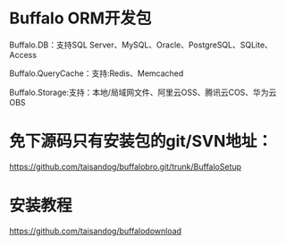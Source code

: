 # Buffalo ORM开发包



Buffalo.DB：支持SQL Server、MySQL、Oracle、PostgreSQL、SQLite、Access

Buffalo.QueryCache：支持:Redis、Memcached

Buffalo.Storage:支持：本地/局域网文件、阿里云OSS、腾讯云COS、华为云OBS


# 免下源码只有安装包的git/SVN地址：

https://github.com/taisandog/buffalobro.git/trunk/BuffaloSetup

# 安装教程

https://github.com/taisandog/buffalodownload
